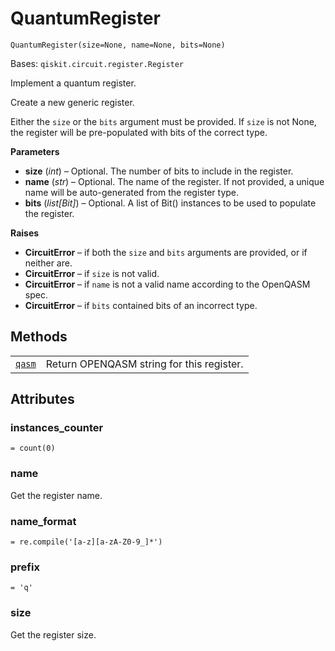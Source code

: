 # QuantumRegister

<span id="undefined" />

`QuantumRegister(size=None, name=None, bits=None)`

Bases: `qiskit.circuit.register.Register`

Implement a quantum register.

Create a new generic register.

Either the `size` or the `bits` argument must be provided. If `size` is not None, the register will be pre-populated with bits of the correct type.

**Parameters**

*   **size** (*int*) – Optional. The number of bits to include in the register.
*   **name** (*str*) – Optional. The name of the register. If not provided, a unique name will be auto-generated from the register type.
*   **bits** (*list\[Bit]*) – Optional. A list of Bit() instances to be used to populate the register.

**Raises**

*   **CircuitError** – if both the `size` and `bits` arguments are provided, or if neither are.
*   **CircuitError** – if `size` is not valid.
*   **CircuitError** – if `name` is not a valid name according to the OpenQASM spec.
*   **CircuitError** – if `bits` contained bits of an incorrect type.

## Methods

|                                                                                                                         |                                           |
| ----------------------------------------------------------------------------------------------------------------------- | ----------------------------------------- |
| [`qasm`](qiskit.circuit.QuantumRegister.qasm#qiskit.circuit.QuantumRegister.qasm "qiskit.circuit.QuantumRegister.qasm") | Return OPENQASM string for this register. |

## Attributes

<span id="undefined" />

### instances\_counter

`= count(0)`

<span id="undefined" />

### name

Get the register name.

<span id="undefined" />

### name\_format

`= re.compile('[a-z][a-zA-Z0-9_]*')`

<span id="undefined" />

### prefix

`= 'q'`

<span id="undefined" />

### size

Get the register size.
